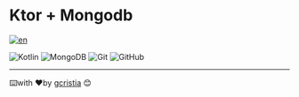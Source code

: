 # Ktor + Mongodb
[![en](https://img.shields.io/badge/lang-en-red.svg)](https://github.com/gcristia/ktor-mongodb/blob/main/README.md)

![Kotlin](https://img.shields.io/badge/kotlin-%230095D5.svg?style=for-the-badge&logo=kotlin&logoColor=white)
![MongoDB](https://img.shields.io/badge/MongoDB-%234ea94b.svg?style=for-the-badge&logo=mongodb&logoColor=white)
![Git](https://img.shields.io/badge/git-%23F05033.svg?style=for-the-badge&logo=git&logoColor=white)
![GitHub](https://img.shields.io/badge/github-%23121011.svg?style=for-the-badge&logo=github&logoColor=white)

---
⌨️with ❤️by [gcristia](https://github.com/gcristia) 😊 
